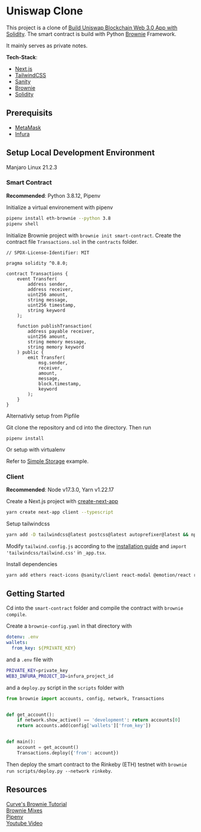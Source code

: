 # Uniswap Clone

This project is a clone of [Build Uniswap Blockchain Web 3.0 App with Solidity](https://www.youtube.com/watch?v=xXxjRzdYIss). The smart contract is build with Python [Brownie](https://eth-brownie.readthedocs.io/en/stable/) Framework.

It mainly serves as private notes.

**Tech-Stack**:

- [Next.js](https://nextjs.org/)
- [TailwindCSS](https://tailwindcss.com/)
- [Sanity](https://www.sanity.io/get-started)
- [Brownie](https://eth-brownie.readthedocs.io/en/stable/)
- [Solidity](https://docs.soliditylang.org/en/v0.8.11/)

## Prerequisits

- [MetaMask](https://metamask.io/)
- [Infura](https://infura.io/)

## Setup Local Development Environment

Manjaro Linux 21.2.3

### Smart Contract

**Recommended**: Python 3.8.12, Pipenv

Initialize a virtual environement with pipenv

```bash
pipenv install eth-brownie --python 3.8
pipenv shell
```

Initialize Brownie project with `brownie init smart-contract`. Create the contract file `Transactions.sol` in the `contracts` folder.

```sol
// SPDX-License-Identifier: MIT

pragma solidity ^0.8.0;

contract Transactions {
    event Transfer(
        address sender,
        address receiver,
        uint256 amount,
        string message,
        uint256 timestamp,
        string keyword
    );

    function publishTransaction(
        address payable receiver,
        uint256 amount,
        string memory message,
        string memory keyword
    ) public {
        emit Transfer(
            msg.sender,
            receiver,
            amount,
            message,
            block.timestamp,
            keyword
        );
    }
}
```

Alternativly setup from Pipfile

Git clone the repository and cd into the directory. Then run

```
pipenv install
```

Or setup with virtualenv

Refer to [Simple Storage](https://github.com/DennisKasper/brownie-simple-storage) example.

### Client

**Recommended**: Node v17.3.0, Yarn v1.22.17

Create a Next.js project with [create-next-app](https://nextjs.org/docs/api-reference/create-next-app)

```bash
yarn create next-app client --typescript
```

Setup tailwindcss

```bash
yarn add -D tailwindcss@latest postcss@latest autoprefixer@latest && npx tailwindcss init -p
```

Modify `tailwind.config.js` according to the [installation guide](https://tailwindcss.com/docs/guides/nextjs) and `import 'tailwindcss/tailwind.css'` in `_app.tsx`.

Install dependencies

```bash
yarn add ethers react-icons @sanity/client react-modal @emotion/react react-spinners
```

## Getting Started

Cd into the `smart-contract` folder and compile the contract with `brownie compile`.

Create a `brownie-config.yaml` in that directory with

```yaml
dotenv: .env
wallets:
  from_key: ${PRIVATE_KEY}
```

and a `.env` file with

```bash
PRIVATE_KEY=private_key
WEB3_INFURA_PROJECT_ID=infura_project_id
```

and a `deploy.py` script in the `scripts` folder with

```python
from brownie import accounts, config, network, Transactions


def get_account():
    if network.show_active() == 'development': return accounts[0]
    return accounts.add(config['wallets']['from_key'])


def main():
    account = get_account()
    Transactions.deploy({'from': account})
```

Then deploy the smart contract to the Rinkeby (ETH) testnet with `brownie run scripts/deploy.py --network rinkeby`.

## Resources

[Curve's Brownie Tutorial](https://github.com/curvefi/brownie-tutorial)  
[Brownie Mixes](https://github.com/brownie-mix)  
[Pipenv](https://pipenv-fork.readthedocs.io/en/latest/index.html)  
[Youtube Video](https://www.youtube.com/watch?v=xXxjRzdYIss)
